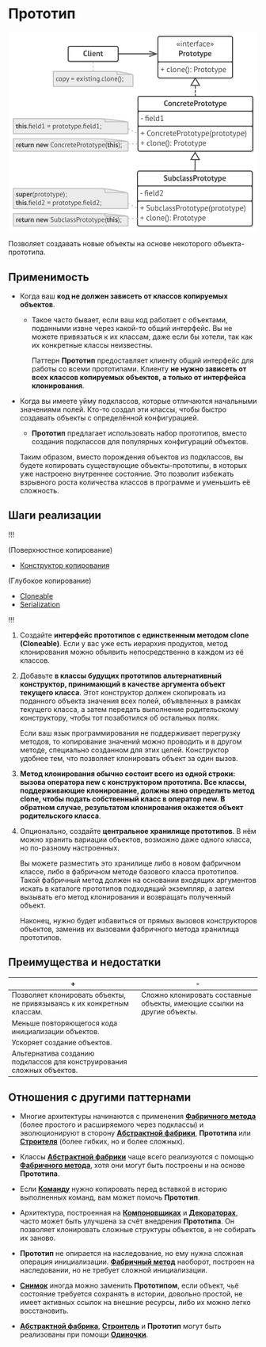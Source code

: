 # Прототип

![UML](/src/AdditionalDocs/uml/Prototype.png)

Позволяет создавать новые объекты на основе некоторого объекта-прототипа.

## Применимость
 
 - Когда ваш **код не должен зависеть от классов копируемых объектов**.

   - Такое часто бывает, если ваш код работает с объектами, поданными извне через какой-то общий интерфейс. Вы не можете привязаться к их классам, даже если бы хотели, так как их конкретные классы неизвестны.

     Паттерн **Прототип** предоставляет клиенту общий интерфейс для работы со всеми прототипами. Клиенту **не нужно зависеть от всех классов копируемых объектов, а только от интерфейса клонирования**.

 - Когда вы имеете уйму подклассов, которые отличаются начальными значениями полей. Кто-то создал эти классы, чтобы быстро создавать объекты с определённой конфигурацией.

   - **Прототип** предлагает использовать набор прототипов, вместо создания подклассов для популярных конфигураций объектов.

    Таким образом, вместо порождения объектов из подклассов, вы будете копировать существующие объекты-прототипы, в которых уже настроено внутреннее состояние. Это позволит избежать взрывного роста количества классов в программе и уменьшить её сложность.

## Шаги реализации
!!!

  (Поверхностное копирование)
- [Конструктор копирования][EX1]

(Глубокое копирование)
- [Cloneable][EX2]
- [Serialization][EX3]

!!!

1. Создайте **интерфейс прототипов с единственным методом clone (Cloneable)**. Если у вас уже есть иерархия продуктов, метод клонирования можно объявить непосредственно в каждом из её классов.

2. Добавьте **в классы будущих прототипов альтернативный конструктор, принимающий в качестве аргумента объект текущего класса**. Этот конструктор должен скопировать из поданного объекта значения всех полей, объявленных в рамках текущего класса, а затем передать выполнение родительскому конструктору, чтобы тот позаботился об остальных полях.

   Если ваш язык программирования не поддерживает перегрузку методов, то копирование значений можно проводить и в другом методе, специально созданном для этих целей. Конструктор удобнее тем, что позволяет клонировать объект за один вызов.

3. **Метод клонирования обычно состоит всего из одной строки: вызова оператора new с конструктором прототипа. Все классы, поддерживающие клонирование, должны явно определить метод clone, чтобы подать собственный класс в оператор new. В обратном случае, результатом клонирования окажется объект родительского класса**.

4. Опционально, создайте **центральное хранилище прототипов**. В нём можно хранить вариации объектов, возможно даже одного класса, но по-разному настроенных.

   Вы можете разместить это хранилище либо в новом фабричном классе, либо в фабричном методе базового класса прототипов. Такой фабричный метод должен на основании входящих аргументов искать в каталоге прототипов подходящий экземпляр, а затем вызывать его метод клонирования и возвращать полученный объект.

    Наконец, нужно будет избавиться от прямых вызовов конструкторов объектов, заменив их вызовами фабричного метода хранилища прототипов.

 ## Преимущества и недостатки
 
 | + | - |
 | ------ | ------ |
 |Позволяет клонировать объекты, не привязываясь к их конкретным классам.|Сложно клонировать составные объекты, имеющие ссылки на другие объекты.
 |Меньше повторяющегося кода инициализации объектов.
 |Ускоряет создание объектов.
 |Альтернатива созданию подклассов для конструирования сложных объектов.
 
## Отношения с другими паттернами

- Многие архитектуры начинаются с применения [**Фабричного метода**][Factory_method] (более простого и расширяемого через подклассы) и эволюционируют в сторону [**Абстрактной фабрики**][Abstract_Factory], **Прототипа** или [**Строителя**][Builder] (более гибких, но и более сложных).

- Классы [**Абстрактной фабрики**][Abstract_Factory] чаще всего реализуются с помощью [**Фабричного метода**][Factory_method], хотя они могут быть построены и на основе **Прототипа**.

- Если [**Команду**][Command] нужно копировать перед вставкой в историю выполненных команд, вам может помочь **Прототип**.

- Архитектура, построенная на [**Компоновщиках**][Composite] и [**Декораторах**][Decorator], часто может быть улучшена за счёт внедрения **Прототипа**. Он позволяет клонировать сложные структуры объектов, а не собирать их заново.

- **Прототип** не опирается на наследование, но ему нужна сложная операция инициализации. [**Фабричный метод**][Factory_method] наоборот, построен на наследовании, но не требует сложной инициализации.

- [**Снимок**][Memento] иногда можно заменить **Прототипом**, если объект, чьё состояние требуется сохранять в истории, довольно простой, не имеет активных ссылок на внешние ресурсы, либо их можно легко восстановить.

- [**Абстрактной фабрика**][Abstract_Factory], [**Строитель**][Builder] и **Прототип** могут быть реализованы при помощи [**Одиночки**][Singleton]. 

[Ex1]: <src/Creational/Prototype/Example/CopyConstructor/>
[Ex2]: <src/Creational/Prototype/Example/WithJDK/>
[Ex3]: <src/Creational/Prototype/Example/Serialization/>

[Abstract_Factory]: </src/Creational/Factorys/Abstract_Factory/Abstract_Factory.md>
[Factory_Method]: </src/Creational/Factorys/Factory_Method/Factory_Method.md>
[Builder]: </src/Creational/Builder/Builder.md>
[Prototype]: </src/Creational/Prototype/Prototype.md>
[Singleton]: </src/Creational/Singleton/Singleton.md>

[Adapter]: </src/Structural/Adapter/Adapter.md>
[Bridge]: </src/Structural/Bridge/Bridge.md>
[Composite]: </src/Structural/Composite/Composite.md>
[Decorator]: </src/Structural/Decorator/Decorator.md>
[Facade]: </src/Structural/Facade/Facade.md>
[Flyweight]: </src/Structural/Flyweight/Flyweight.md>
[Proxy]: </src/Structural/Proxy/Proxy.md>

[Chain_of_Responsibility]: </src/Behavioral/Chain_of_Responsibility/Chain_of_Responsibility.md>
[Command]: </src/Behavioral/Command/Command.md>
[Iterator]: </src/Behavioral/Iterator/Iterator.md>
[Mediator]: </src/Behavioral/Mediator/Mediator.md>
[Memento]: </src/Behavioral/Memento/Memento.md>
[Observer]: </src/Behavioral/Observer/Observer.md>
[State]: </src/Behavioral/State/State.md>
[Strategy]: </src/Behavioral/Strategy/Strategy.md>
[Template_Method]: </src/Behavioral/Template_Method/Template_Method.md>
[Visitor]: </src/Behavioral/Visitor/Visitor.md>